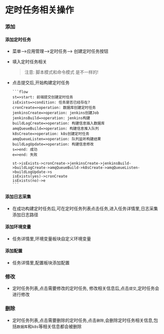 # 定时任务相关操作

### 添加

#### 添加定时任务

- 菜单-->应用管理-->定时任务--> 创建定时任务按钮

- 填入定时任务相关

  > 注意: 脚本模式和命令模式  是不一样的!

- 点击提交后,开始构建定时任务

  ~~~flow
  ```flow
  st=>start: 前端提交创建定时任务
  isExists=>condition: 任务是否已经存在?
  cronCreate=>operation: 数据库创建定时任务
  jenkinsCreate=>operation: jenkins创建Job
  jenkinsBuild=>operation: jenkins构建
  buildLogCreate=>operation: 构建信息插入数据库
  amqQueueBuild=>operation: 构建信息推入队列
  k8sCreate=>operation: k8s创建定时任务
  amqQueueListen=>operation: 队列监听构建结果
  buildLogUpdate=>operation: 构建信息修改
  s=>end: 成功
  e=>end: 失败
  
  st->isExists->cronCreate->jenkinsCreate->jenkinsBuild->buildLogCreate->amqQueueBuild->k8sCreate->amqQueueListen->buildLogUpdate->s
  isExists(yes)->cronCreate
  isExists(no)->e
  ```
  ~~~

  

#### 添加日志采集

- 在成功构建定时任务后,可在定时任务列表点击任务,进入任务详情里,日志采集添加日志路径

#### 添加环境变量

- 任务详情里,环境变量板块自定义环境变量

#### 添加配置

- 任务详情里,配置板块添加配置



### 修改

- 定时任务列表,点击需要修改的定时任务, 修改相关信息后,点击`提交`,定时任务会进行修改

### 删除

- 定时任务列表,点击需要删除的定时任务,点击`删除`,会删除定时任务相关信息,包括`数据库`和`k8s`等相关信息都会被删除